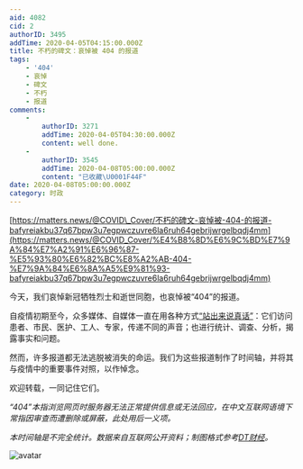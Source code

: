 ```yaml
---
aid: 4082
cid: 2
authorID: 3495
addTime: 2020-04-05T04:15:00.000Z
title: 不朽的碑文：哀悼被 404 的报道
tags:
    - '404'
    - 哀悼
    - 碑文
    - 不朽
    - 报道
comments:
    -
        authorID: 3271
        addTime: 2020-04-05T04:30:00.000Z
        content: well done.
    -
        authorID: 3545
        addTime: 2020-04-08T05:00:00.000Z
        content: "已收藏\U0001F44F"
date: 2020-04-08T05:00:00.000Z
category: 时政
---
```


[https://matters.news/@COVID\_Cover/不朽的碑文-哀悼被-404-的报道-bafyreiakbu37q67bpw3u7egpwczuvre6la6ruh64gebrijwrgelbqdj4mm](https://matters.news/@COVID_Cover/%E4%B8%8D%E6%9C%BD%E7%9A%84%E7%A2%91%E6%96%87-%E5%93%80%E6%82%BC%E8%A2%AB-404-%E7%9A%84%E6%8A%A5%E9%81%93-bafyreiakbu37q67bpw3u7egpwczuvre6la6ruh64gebrijwrgelbqdj4mm)

今天，我们哀悼新冠牺牲烈士和逝世同胞，也哀悼被“404”的报道。

自疫情初期至今，众多媒体、自媒体一直在用各种方式[“站出来说真话”](http://www.szhgh.com/Article/news/society/2020-03-10/226293.html)：它们访问患者、市民、医护、工人、专家，传递不同的声音；也进行统计、调查、分析，揭露事实和问题。

然而，许多报道都无法逃脱被消失的命运。我们为这些报道制作了时间轴，并将其与疫情中的重要事件对照，以作悼念。

欢迎转载，一同记住它们。

_“404”本指浏览网页时服务器无法正常提供信息或无法回应，在中文互联网语境下常指因审查而遭删除或屏蔽，此处用后一义项。_

_本时间轴是不完全统计。数据来自互联网公开资料；制图格式参考[DT财经](https://mp.weixin.qq.com/s/FO_3ADIExZaNR04u86KvTA)。_

![avatar](https://i.imgur.com/3wJP3kG.jpg)
